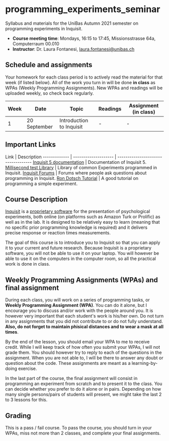 # programming_experiments_seminar

Syllabus and materials for the UniBas Autumn 2021 semester on programming experiments in Inquisit.

- **Course meeting time**: Mondays, 16:15 to 17:45, Missionsstrasse 64a, Computerraum 00.010
- **Instructor**: Dr. Laura Fontanesi, [laura.fontanesi@unibas.ch](mailto:laura.fontanesi@unibas.ch)

## Schedule and assignments
Your homework for each class period is to actively read the material for that week (if listed below). All of the work you turn in will be done **in class** as WPAs (Weekly Programming Assignments). New WPAs and readings will be uploaded weekly, so check back regularly.

| Week | Date | Topic | Readings | Assignment (in class) |
| ------ | ------ | ------------------------ | ----------------- | ---------------------- |
| 1  | 20 September | Introduction to Inquisit | - | - |

## Important Links
Link | Description 
------------- | -------------------- | ----------------------------------- 
[Inquisit 5 documentation](https://www.millisecond.com/support/docs/v5/html/viewer.htm#main.htm) | Documentation of Inquisit 5.
[Millisecond test Library](https://www.millisecond.com/download/library/) | Library of common Experiments programmed in Inquisit.
[Inquisit Forums](https://www.millisecond.com/forums/Forum101.aspx) | Forums where people ask questions about programming in Inquisit.
[Ron Dotsch Tutorial](http://www.rondotsch.nl/inquisit-tutorial/) | A good tutorial on programming a simple experiment.


## Course Description
[Inquisit](https://www.millisecond.com/) is a [proprietary software](https://en.wikipedia.org/wiki/Proprietary_software) for the presentation of psychological experiments, both online (on platforms such as Amazon Turk or Prolific) as well as in the lab. It is designed to be relatively easy to learn (meaning that no specific prior programming knowledge is required) and it delivers precise response or reaction times measurements.

The goal of this course is to introduce you to Inquisit so that you can apply it to your current and future research. Because Inquisit is a proprietary software, you will not be able to use it on your laptop. You will however be able to use it on the computers in the computer room, so all the practical work is done in class.

## Weekly Programming Assignments (WPAs) and final assignment
During each class, you will work on a series of programming tasks, or **Weekly Programming Assignment (WPA)**. You can do it alone, but I encourage you to discuss and/or work with the people around you. It is however very important that each student's work is his/her own. Do not turn in any assignments that you did not contribute to or do not fully understand. **Also, do not forget to maintain phisical distances and to wear a mask at all times**.

By the end of the lesson, you should email your WPA to me to receive credit. While I will keep track of how often you submit your WPAs, I will not grade them. You should however try to reply to each of the questions in the assignment. When you are not able to, I will be there to answer any doubt or question about the code. These assignments are meant as a learning-by-doing exercise.

In the last part of the course, the final assignment will consist in programming an experiment from scratch and to present it to the class. You can decide whether you prefer to do it alone or in pairs. Depending on how many single persons/pairs of students will present, we might take the last 2 to 3 lessons for this.

## Grading
This is a pass / fail course. To pass the course, you should turn in your WPAs, miss not more than 2 classes, and complete your final assignments.
